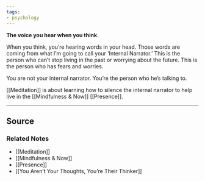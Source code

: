 ```yaml
---
tags:
- psychology
---
```

**The voice you hear when you think.**

When you think, you’re hearing words in your head. Those words are coming from what I’m going to call your ‘Internal Narrator.’ This is the person who can’t stop living in the past or worrying about the future. This is the person who has fears and worries.

You are not your internal narrator. You’re the person who he’s talking to. 

[[Meditation]] is about learning how to silence the internal narrator to help live in the [[Mindfulness & Now]] [[Presence]].

---

## Source


### Related Notes
- [[Meditation]] 
- [[Mindfulness & Now]] 
- [[Presence]] 
- [[You Aren’t Your Thoughts, You’re Their Thinker]]